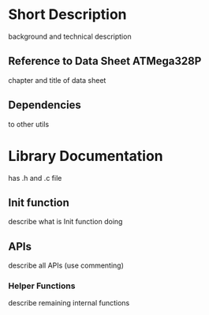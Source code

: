 # Short Description
background and technical description
## Reference to Data Sheet ATMega328P
chapter and title of data sheet
## Dependencies
to other utils

# Library Documentation
has .h and .c file
## Init function
describe what is Init function doing
## APIs
describe all APIs (use commenting)
### Helper Functions
describe remaining internal functions
